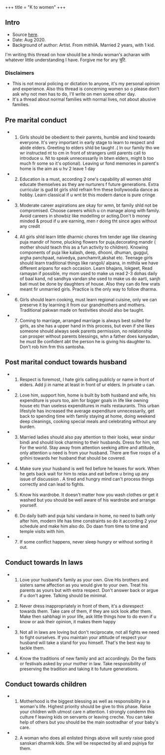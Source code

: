 +++
title = "K to women"
+++

## Intro
- Source [here](https://twitter.com/katyyayanii/status/1257289551271342080).
- Date: Aug 2020.
- Background of author: Artist. From mithilA. Married 2 years, with 1 kid.

I'm writing this thread on how should be a hindu woman's acharan with whatever little understanding I have. Forgive me for any त्रुटि. 

### Disclaimers 
- This is not moral policing or dictation to anyone, it's my personal opinion and experience. Also this thread is concerning women so o please don't ask why not men has to do, I'll write on men some other day.
- It's a thread about normal families with normal lives, not about abusive families.

## Pre marital conduct

- 1. Girls should be obedient to their parents, humble and kind towards everyone. It's very important in early stage to learn to respect and abide elders. Greeting to elders shld be taught .( In our family tho we wr instructed nt to cm in front of strangers until parents call to introduce u. Nt to speak unnecessarily in btwn elders, might b too much fr some so it's optional). Leaving ur fond memories in parent's home is the aim as u hv 2 leave 1 day
- 2. Education is a must, according 2 one's capability all women shld educate themselves as they are nurturers f future generations. Extra curricular is gud bt girls shld refrain frm these bollywoodia dance as hobby. Learn classical if u wnt bt this modern dance is pure cringe
- 3. Moderate career aspirations are okay for wmn, bt family shld not be compromised. Choose careers which u cn manage along with family. Avoid careers in showbiz like modelling or acting.Don't b money minded & proud if u are earning, men r doing tht since ages without any credit
- 4. All girls shld learn little dharmic chores frm tender age like cleaning puja mandir of home, plucking flowers for puja,decorating mandir ( mother should teach this as a fun activity to children). Knowing components of puja like kalash, deep, dhooni, dhuman, guggul, argha panchpaat, naivedya, panchamrit,akshat etc. Teenage girls should learn traditional things like rangoli/ alpana, in mithila we have different aripans for each occasion. Learn bhajans, lokgeet, Read ramayan if possible, my mom used to make us read 2-3 dohas daily of baal kand, nd sandhya vandan she used to make us do aarti, sanjh bati must be done by daughters of house. Also they can do few vrats meant fir unmarried girls. Practice is the only way to follow dharma.
- 6. Girls should learn cooking, must learn regional cuisine, only we can preserve it by learning it from our grandmothers and mothers. Traditional pakwan made on festivities should also be taught.
- 7. Coming to marriage, arranged marriage is always best suited for girls, as she has a upper hand in this process, but even if she likes someone should always seek parents permission, no relationship can prosper without parents blessings, whn a father does kanyadan, he must Be confident abt the person he is giving his daughter to. Don't rob him frm this santosha.

## Post marital conduct towards husband

- 1. Respect is foremost, I hate girls calling publicly or name in front of elders. Add ji in name at least in front of ur elders. In private u can.
- 2. Love him, support him, home is built by both husband and wife, his expenditure is yours too, aim for bigger goals in life like owning house etc than useless expenditures in malls restaurants. This urban lifestyle has increased the average expenditure unnecessarily, get back to spending time with family staying at home, doing weekend deep cleanings, cooking special meals and celebrating without any burden.
- 3. Married ladies should also pay attention to their looks, wear sindur bindi and should look charming to their husbands. Dress for him, not For the world. Stay away from attention seeking attire and attitude, only attention u need is from your husband. There are five roops of a grihini towards her husband that should be covered.
- 4. Make sure your husband is well fed before he leaves for work. When he gets back wait for him to relax and eat before u bring up any issue of discussion . A tired and hungry mind can't process things correctly and can lead to fights.
- 5. Know his wardrobe. It doesn't matter how you wash clothes or get it washed but you should be well aware of his wardrobe and arrange yourself.
- 6. Do daily bath and puja tulsi vandana in home, no need to bath only after him, modern life has time constraints so do it according 2 your schedule and make him also do. Do daan from time to time and temple visits with him.
- 7. If some conflict happens, never sleep hungry or without sorting it out.

## Conduct towards In laws

- 1. Love your husband's family as your own. Give His brothers and sisters same affection as you would give to your own. Treat his parents as yours but with extra respect. Don't answer back or argue if u don't agree. Talking should be minimal.
- 2. Never dress inappropriately in front of them, it's a disrespect towards them. Take care of them, if they are sick look after them. Make then sahbhagi in your life, ask little things how to do even if u know or ask their opinion, it makes them happy
- 3. Not all in laws are loving but don't reciprocate, not all fights we need to fight ourselves. If you maintain your attitude of respect your husband will take a stand for you himself. That's the best way to tackle them.
- 4. Know the traditions of new family and act accordingly. Do the fasts or festivals asked by your mother in law. Take responsibility of preserving the tradition and taking it to future generations.

## Conduct towards children

- 1. Motherhood is the biggest blessing as well as responsibility in a woman's life. Highest priority should be give to this phase. Raise your children with utmost care n attention. I strongly condemn this culture f leaving kids on servants or leaving creche. You can take help of others but you should be the main sootradhar of your baby's care.
- 2. A woman who does all enlisted things above will surely raise good sanskari dharmik kids. She will be respected by all and pujniya for them. 


